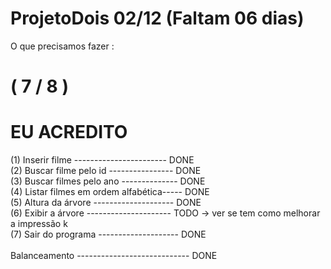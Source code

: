 # ProjetoDois  02/12 (Faltam 06 dias)

O que precisamos fazer :
<H1>( 7 / 8 )</H1> <h1>EU ACREDITO</h1>
<div>(1) Inserir filme ----------------------- DONE</div>
<div>(2) Buscar filme pelo id ---------------- DONE</div>
<div>(3) Buscar filmes pelo ano -------------- DONE</div>
<div>(4) Listar filmes em ordem alfabética----- DONE</div>
<div>(5) Altura da árvore -------------------- DONE</div>
<div>(6) Exibir a árvore --------------------- TODO -> ver se tem como melhorar a impressão k</div> 
<div>(7) Sair do programa -------------------- DONE</div>
<div><br>Balanceamento ---------------------------- DONE</br></div>


